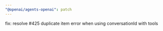 ```yaml
---
"@openai/agents-openai": patch
---
```


fix: resolve #425 duplicate item error when using conversationId with tools
